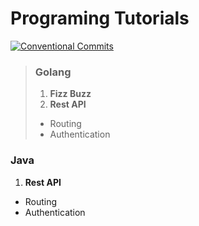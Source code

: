 # Programing Tutorials
[![Conventional Commits](https://img.shields.io/badge/Conventional%20Commits-1.0.0-yellow.svg)](https://conventionalcommits.org)
>
> ### Golang
>
> 1. **Fizz Buzz**
> 2. **Rest API**
>   - Routing
>   - Authentication
>   

### Java
1. **Rest API**
  - Routing
  - Authentication
